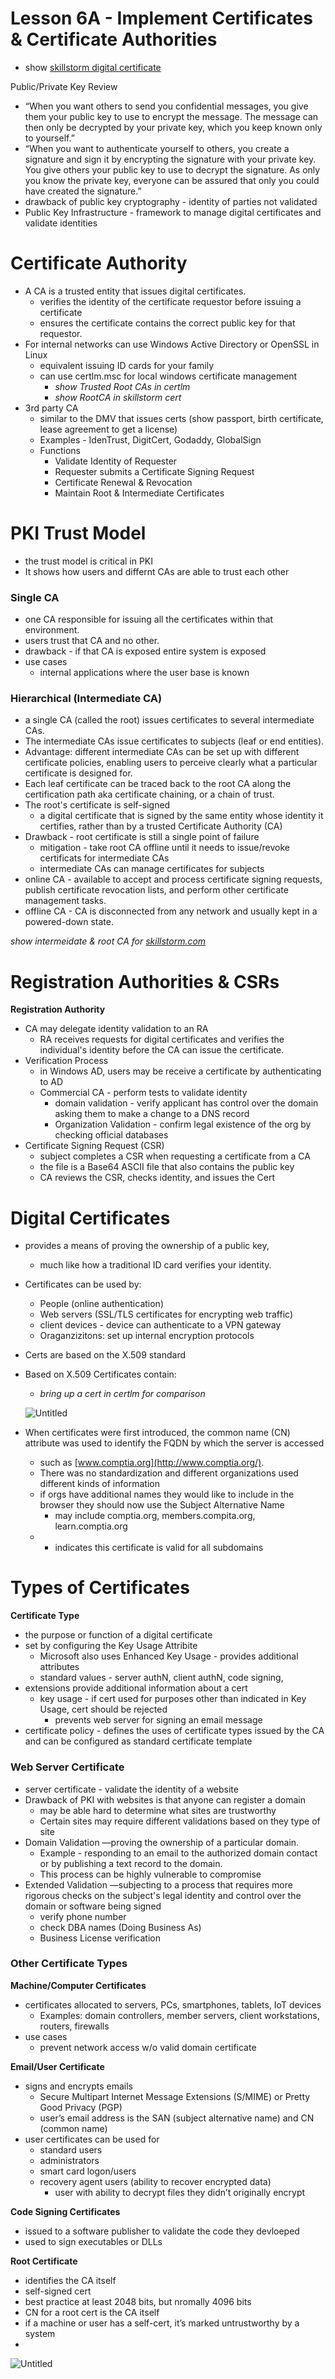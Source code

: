 # Lesson 6A - Implement Certificates & Certificate Authorities

- show [skillstorm digital certificate](http://www.skillstorm.com)

Public/Private Key Review

- “When you want others to send you confidential messages, you give them your
public key to use to encrypt the message. The message can then only be decrypted
by your private key, which you keep known only to yourself.”
- “When you want to authenticate yourself to others, you create a signature and sign it by encrypting the signature with your private key. You give others your public key to use to decrypt the signature. As only you know the private key, everyone can be assured that only you could have created the signature.”
- drawback of public key cryptography - identity of parties not validated
- Public Key Infrastructure - framework to manage digital certificates and validate identities

# Certificate Authority

- A CA is a trusted entity that issues digital certificates.
    - verifies the identity of the certificate requestor before issuing a certificate
    - ensures the certificate contains the correct public key for that requestor.
- For internal networks can use Windows Active Directory or OpenSSL in Linux
    - equivalent issuing ID cards for your family
    - can use certlm.msc for local windows certificate management
        - *show Trusted Root CAs in certlm*
        - *show RootCA in skillstorm cert*
- 3rd party CA
    - similar to the DMV that issues certs (show passport, birth certificate, lease agreement to get a license)
    - Examples - IdenTrust, DigitCert, Godaddy, GlobalSign
    - Functions
        - Validate Identity of Requester
        - Requester submits a Certificate Signing Request
        - Certificate Renewal & Revocation
        - Maintain Root & Intermediate Certificates

# PKI Trust Model

- the trust model is critical in PKI
- It shows how users and differnt CAs are able to trust each other

### Single CA

- one CA responsible for issuing all the certificates within that environment.
- users trust that CA and no other.
- drawback - if that CA is exposed entire system is exposed
- use cases
    - internal applications where the user base is known

### Hierarchical (Intermediate CA)

- a single CA (called the root) issues certificates to several intermediate CAs.
- The intermediate CAs issue certificates to subjects (leaf or end entities).
- Advantage: different intermediate CAs can be set up with different certificate policies, enabling users to perceive clearly what a particular certificate is designed for.
- Each leaf certificate can be traced back to the root CA along the certification path aka certificate chaining, or a chain of trust.
- The root's certificate is self-signed
    - a digital certificate that is signed by the same entity whose identity it certifies, rather than by a trusted Certificate Authority (CA)
- Drawback - root certificate is still a single point of failure
    - mitigation - take root CA offline until it needs to issue/revoke certificats for intermediate CAs
    - intermediate CAs can manage certificates for subjects
- online CA - available to accept and process certificate signing requests, publish certificate revocation lists, and perform other certificate management tasks.
- offline CA - CA is disconnected from any network and usually kept in a powered-down state.

*show intermeidate & root CA for [skillstorm.com](http://www.skillstorm.com)*

# Registration Authorities & CSRs

**************Registration Authority**************

- CA may delegate identity validation to an RA
    - RA receives requests for digital certificates and verifies the individual's identity before the CA can issue the certificate.
- Verification Process
    - in Windows AD, users may be receive a certificate by authenticating to AD
    - Commercial CA - perform tests to validate identity
        - domain validation - verify applicant has control over the domain asking them to make a change to a DNS record
        - Organization Validation - confirm legal existence of the org by checking official databases
- Certificate Signing Request (CSR)
    - subject completes a CSR when requesting a certificate from a CA
    - the file is a Base64 ASCII file that also contains the public key
    - CA reviews the CSR, checks identity, and issues the Cert

# Digital Certificates

- provides a means of proving the ownership of a public key,
    - much like how a traditional ID card verifies your identity.
- Certificates can be used by:
    - People (online authentication)
    - Web servers (SSL/TLS certificates for encrypting web traffic)
    - client devices - device can authenticate to a VPN gateway
    - Oraganzizitons: set up internal encryption protocols
- Certs are based on the X.509 standard
- Based on X.509 Certificates contain:
    - *bring up a cert in certlm for comparison*
    
    ![Untitled](Lesson%206A%20-%20Implement%20Certificates%20&%20Certificate%20A%200d55dc78967b47e4b717160e2794ebd4/Untitled.png)
    
- When certificates were first introduced, the common name (CN) attribute was used
to identify the FQDN by which the server is accessed
    - such as [www.comptia.org](http://www.comptia.org/).
    - There was no standardization and different organizations used different kinds of information
    - if orgs have additional names they would like to include in the browser they should now use the Subject Alternative Name
        - may include comptia.org, members.compita.org, learn.comptia.org
    - * indicates this certificate is valid for all subdomains

# Types of Certificates

**************************************Certificate Type************************************** 

- the purpose or function of a digital certificate
- set by configuring the Key Usage Attribite
    - Microsoft also uses Enhanced Key Usage - provides additional attributes
    - standard values - server authN, client authN, code signing,
- extensions provide additional information about a cert
    - key usage - if cert used for purposes other than indicated in Key Usage, cert should be rejected
        - prevents web server for signing an email message
- certificate policy - defines the uses of certificate types issued by the CA and can be configured as standard certificate template

### Web Server Certificate

- server certificate - validate the identity of a website
- Drawback of PKI with websites is that anyone can register a domain
    - may be able hard to determine what sites are trustworthy
    - Certain sites may require different validations based on they type of site
- Domain Validation —proving the ownership of a particular domain.
    - Example - responding to an email to the authorized domain contact or by publishing a text record to the domain.
    - This process can be highly vulnerable to compromise
- Extended Validation —subjecting to a process that requires more rigorous checks on the subject's legal identity and control over the domain or software being signed
    - verify phone number
    - check DBA names (Doing Business As)
    - Business License verification

### Other Certificate Types

******************Machine/Computer Certificates******************

- certificates allocated to servers, PCs, smartphones, tablets, IoT devices
    - Examples: domain controllers, member servers, client workstations, routers, firewalls
- use cases
    - prevent network access w/o valid domain certificate

****************************************Email/User Certificate****************************************

- signs and encrypts emails
    - Secure Multipart Internet Message Extensions (S/MIME) or Pretty Good Privacy (PGP)
    - user’s email address is the SAN (subject alternative name) and CN (common name)
- user certificates can be used for
    - standard users
    - administrators
    - smart card logon/users
    - recovery agent users (ability to recover encrypted data)
        - user with ability to decrypt files they didn’t originally encrypt

********Code Signing Certificates********

- issued to a software publisher to validate the code they devloeped
- used to sign executables or DLLs

**********Root Certificate**********

- identifies the CA itself
- self-signed cert
- best practice at least 2048 bits, but nromally 4096 bits
- CN for a root cert is the CA itself
- if a machine or user has a self-cert, it’s marked untrustworthy by a system
- 

![Untitled](Lesson%206A%20-%20Implement%20Certificates%20&%20Certificate%20A%200d55dc78967b47e4b717160e2794ebd4/Untitled%201.png)